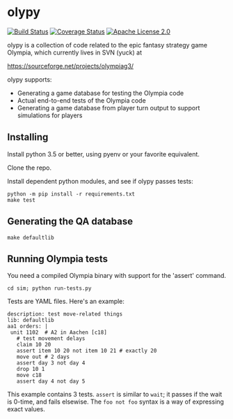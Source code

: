 # olypy

[![Build Status](https://dev.azure.com/olympiag3/olypy/_apis/build/status/olympiag3.olypy?branchName=master)](https://dev.azure.com/olympiag3/olypy/_build/latest?definitionId=1&branchName=master) [![Coverage Status](https://coveralls.io/repos/github/olympiag3/olypy/badge.svg?branch=master)](https://coveralls.io/github/olympiag3/olypy?branch=master) [![Apache License 2.0](https://img.shields.io/github/license/olympiag3/olypy.svg)](LICENSE)

olypy is a collection of code related to the epic fantasy strategy
game Olympia, which currently lives in SVN (yuck) at

https://sourceforge.net/projects/olympiag3/

olypy supports:

* Generating a game database for testing the Olympia code
* Actual end-to-end tests of the Olympia code
* Generating a game database from player turn output to support simulations for players

## Installing

Install python 3.5 or better, using pyenv or your favorite equivalent.

Clone the repo.

Install dependent python modules, and see if olypy passes tests:

```
python -m pip install -r requirements.txt
make test
```

## Generating the QA database

`make defaultlib`

## Running Olympia tests

You need a compiled Olympia binary with support for the 'assert'
command.

```
cd sim; python run-tests.py
```

Tests are YAML files. Here's an example:

```
description: test move-related things
lib: defaultlib
aa1 orders: |
 unit 1102  # A2 in Aachen [c18]
   # test movement delays
   claim 10 20
   assert item 10 20 not item 10 21 # exactly 20
   move out # 2 days
   assert day 3 not day 4
   drop 10 1
   move c18
   assert day 4 not day 5
```

This example contains 3 tests. `assert` is similar to `wait`; it
passes if the wait is 0-time, and fails elsewise. The `foo not foo` syntax
is a way of expressing exact values.

